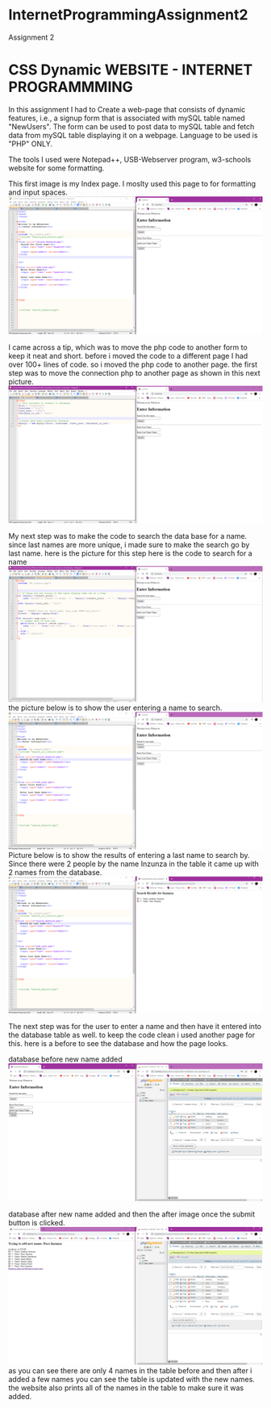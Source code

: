 # InternetProgrammingAssignment2
Assignment 2


# CSS Dynamic WEBSITE - INTERNET PROGRAMMMING 

In this assignment I had to Create a web-page that consists of dynamic features, i.e., a signup form that is associated with mySQL table named "NewUsers". The form can be used to post data to mySQL table and fetch data from mySQL table displaying it on a webpage. Language to be used is "PHP" ONLY.

The tools I used were Notepad++, USB-Webserver program, w3-schools website for some formatting.
  
  
 This first image is my Index page. I moslty used this page to for formatting and input spaces.  
![](indexshow.PNG)


I came across a tip, which was to move the php code to another form to keep it neat and short. before i moved the code to a different page I had over 100+ lines of code. 
so i moved the php code to another page. the first step was to move the connection php to another page as shown in this next picture.
![](move%20connection%20php%20to%20new%20page.PNG)

My next step was to make the code to search the data base for a name. since last names are more unique, i made sure to make the search go by last name. 
here is the picture for this step 
here is the code to search for a name
![](search%20for%20a%20name.PNG)
the picture below is to show the user entering a name to search. 
![](search%20by%20last%20name%20then%20click%20submit.PNG)
Picture below is to show the results of entering a last name to search by. Since there were 2 people by the name Inzunza in the table it came up with 2 names from the database. 
![](resultsofsearchbylastname.PNG)


The next step was for the user to enter a name and then have it entered into the database table as well. to keep the code clean i used another page for this. 
here is a before to see the database and how the page looks. 

database before new name added
![](addingnewuserBEFORE.PNG)

database after new name added
and then the after image once the submit button is clicked. 
![](addingnewuserAFTER.PNG)
as you can see there are only 4 names in the table before and then after i added a few names you can see the table is updated with the new names. the website also prints all of the names in the table to make sure it was added. 


